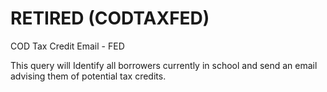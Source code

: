 # RETIRED (CODTAXFED)
COD Tax Credit Email - FED

This query will Identify all borrowers currently in school and send an email advising them of potential tax credits.
